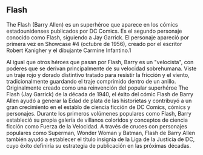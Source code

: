 ## Flash

The Flash (Barry Allen) es un superhéroe que aparece en los cómics estadounidenses publicados por DC Comics. Es el segundo personaje conocido como Flash, siguiendo a Jay Garrick. El personaje apareció por primera vez en Showcase #4 (octubre de 1956), creado por el escritor Robert Kanigher y el dibujante Carmine Infantino.1​

Al igual que otros héroes que pasan por Flash, Barry es un "velocista", con poderes que se derivan principalmente de su velocidad sobrehumana. Viste un traje rojo y dorado distintivo tratado para resistir la fricción y el viento, tradicionalmente guardando el traje comprimido dentro de un anillo. Originalmente creado como una reinvención del popular superhéroe The Flash (Jay Garrick) de la década de 1940, el éxito del cómic Flash de Barry Allen ayudó a generar la Edad de plata de las historietas y contribuyó a un gran crecimiento en el establo de ciencia ficción de DC Comics, cómics y personajes. Durante los primeros volúmenes populares como Flash, Barry estableció su propia galería de villanos coloridos y conceptos de ciencia ficción como Fuerza de la Velocidad. A través de cruces con personajes populares como Superman, Wonder Woman y Batman, Flash de Barry Allen también ayudó a establecer el título insignia de la Liga de la Justicia de DC, cuyo éxito definiría su estrategia de publicación en las próximas décadas. 
